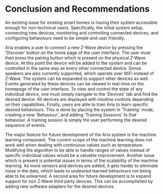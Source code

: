 # Conclusion and Recommendations

An existing issue for existing smart homes is having their system accessible enough for 
non-technical users. Specifically, the initial system setup, connecting new devices, monitoring and 
controlling connected devices, and configuring behaviours need to be simple and user friendly.

Aria enables a user to connect a new Z-Wave device by pressing the 'Discover' button on the home
page of the user interface. The user must then press the pairing button which is present on the
physical Z-Wave device. At this point the device will be added to the system and can be controlled 
in the same way as every other connected device. Sonos speakers are also currently supported, which 
operate over WiFi instead of Z-Wave. The system can be expanded to support other devices as well. 
Events generated by these devices can be viewed in real-time on the homepage of the user interface. 
To view and control the state of any individual device, one must simply navigate to the 'Devices' 
tab and find the desired device. All devices are displayed with intuitive controls depending on 
their capabilities. Finally, users are able to train Aria to learn specific desired behaviours. This 
is done by placing the system in 'Training' mode, creating a new 'Behaviour', and adding 'Training
Sessions' to that behaviour. A training session is simply the user performing the desired sequence
of events. 

The major feature for future development of the Aria system is the machine learning component. The
current scope of the machine learning does not work well when dealing with continuous values such
as temperature. Modifying the algorithm to be able to handle ranges of values instead of specific
individual values would be a valuable improvement. Another issue which is present is potential 
issues in terms of the scalability of the machine learning. As more sensors and devices are added,
it gets harder to eliminate noise in the data, which leads to undesired learned behaviours not 
being able to be unlearned. A second area for future development is to expand support for non
Z-Wave third party devices. This can be accomplished by adding new software adapters for the desired
devices.       